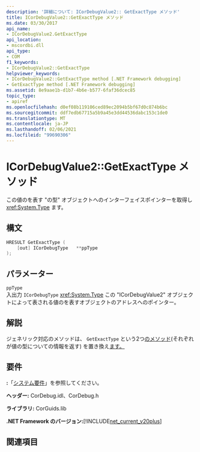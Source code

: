 ```yaml
---
description: '詳細について: ICorDebugValue2:: GetExactType メソッド'
title: ICorDebugValue2::GetExactType メソッド
ms.date: 03/30/2017
api_name:
- ICorDebugValue2.GetExactType
api_location:
- mscordbi.dll
api_type:
- COM
f1_keywords:
- ICorDebugValue2::GetExactType
helpviewer_keywords:
- ICorDebugValue2::GetExactType method [.NET Framework debugging]
- GetExactType method [.NET Framework debugging]
ms.assetid: 8e9aae1b-d1b7-4b6e-b577-6faf36dcec85
topic_type:
- apiref
ms.openlocfilehash: d0ef08b119106ced89ec2094b5bf67d0c874b6bc
ms.sourcegitcommit: ddf7edb67715a5b9a45e3dd44536dabc153c1de0
ms.translationtype: MT
ms.contentlocale: ja-JP
ms.lasthandoff: 02/06/2021
ms.locfileid: "99690306"
---
```

# <a name="icordebugvalue2getexacttype-method"></a>ICorDebugValue2::GetExactType メソッド

この値のを表す "の型" オブジェクトへのインターフェイスポインターを取得し <xref:System.Type> ます。  
  
## <a name="syntax"></a>構文  
  
```cpp  
HRESULT GetExactType (  
    [out] ICorDebugType   **ppType  
);  
```  
  
## <a name="parameters"></a>パラメーター  

 `ppType`  
 入出力 `ICorDebugType` <xref:System.Type> この "ICorDebugValue2" オブジェクトによって表される値のを表すオブジェクトのアドレスへのポインター。  
  
## <a name="remarks"></a>解説  

 ジェネリック対応のメソッドは、 `GetExactType` という2つ[のメソッド](icordebugvalue-gettype-method.md)(それぞれが値の型についての情報を返す) を置き換え[ます。](icordebugobjectvalue-getclass-method.md)  
  
## <a name="requirements"></a>要件  

 **:**「[システム要件](../../get-started/system-requirements.md)」を参照してください。  
  
 **ヘッダー:** CorDebug.idl、CorDebug.h  
  
 **ライブラリ:** CorGuids.lib  
  
 **.NET Framework のバージョン:**[!INCLUDE[net_current_v20plus](../../../../includes/net-current-v20plus-md.md)]  
  
## <a name="see-also"></a>関連項目
